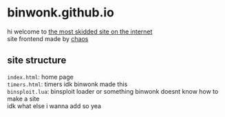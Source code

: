 # binwonk.github.io  
hi welcome to [the most skidded site on the internet](https://binwonk.github.io)  
site frontend made by [chaos](https://github.com/chaos142)

## site structure
`index.html`: home page  
`timers.html`: timers idk binwonk made this  
`binsploit.lua`: binsploit loader or something binwonk doesnt know how to make a site  
idk what else i wanna add so yea
